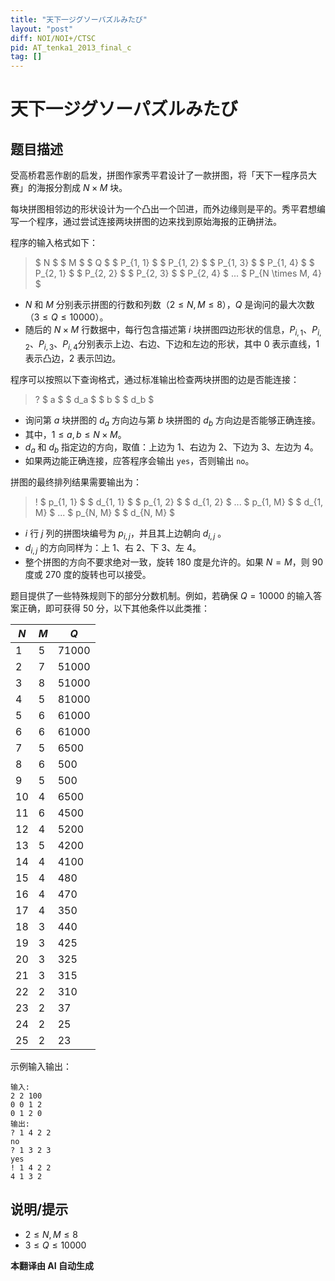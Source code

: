 ```yaml
---
title: "天下一ジグソーパズルみたび"
layout: "post"
diff: NOI/NOI+/CTSC
pid: AT_tenka1_2013_final_c
tag: []
---
```


# 天下一ジグソーパズルみたび

## 题目描述

受高桥君恶作剧的启发，拼图作家秀平君设计了一款拼图，将「天下一程序员大赛」的海报分割成 $N \times M$ 块。

每块拼图相邻边的形状设计为一个凸出一个凹进，而外边缘则是平的。秀平君想编写一个程序，通过尝试连接两块拼图的边来找到原始海报的正确拼法。

程序的输入格式如下：

> $ N $ $ M $ $ Q $ $ P_{1, 1} $ $ P_{1, 2} $ $ P_{1, 3} $ $ P_{1, 4} $ $ P_{2, 1} $ $ P_{2, 2} $ $ P_{2, 3} $ $ P_{2, 4} $ ... $ P_{N \times M, 4} $

- $N$ 和 $M$ 分别表示拼图的行数和列数（$2 \leq N, M \leq 8$），$Q$ 是询问的最大次数（$3 \leq Q \leq 10000$）。
- 随后的 $N \times M$ 行数据中，每行包含描述第 $i$ 块拼图四边形状的信息，$P_{i, 1}$、$P_{i, 2}$、$P_{i, 3}$、$P_{i, 4}$分别表示上边、右边、下边和左边的形状，其中 $0$ 表示直线，$1$ 表示凸边，$2$ 表示凹边。

程序可以按照以下查询格式，通过标准输出检查两块拼图的边是否能连接：

> ? $ a $ $ d_a $ $ b $ $ d_b $

- 询问第 $a$ 块拼图的 $d_a$ 方向边与第 $b$ 块拼图的 $d_b$ 方向边是否能够正确连接。
- 其中，$1 \leq a, b \leq N \times M$。
- $d_a$ 和 $d_b$ 指定边的方向，取值：上边为 $1$、右边为 $2$、下边为 $3$、左边为 $4$。
- 如果两边能正确连接，应答程序会输出 `yes`，否则输出 `no`。

拼图的最终排列结果需要输出为：

> ! $ p_{1, 1} $ $ d_{1, 1} $ $ p_{1, 2} $ $ d_{1, 2} $ ... $ p_{1, M} $ $ d_{1, M} $ ... $ p_{N, M} $ $ d_{N, M} $

- $i$ 行 $j$ 列的拼图块编号为 $p_{i, j}$，并且其上边朝向 $d_{i, j}$ 。
- $d_{i, j}$ 的方向同样为：上 $1$、右 $2$、下 $3$、左 $4$。
- 整个拼图的方向不要求绝对一致，旋转 180 度是允许的。如果 $N = M$，则 90 度或 270 度的旋转也可以接受。

题目提供了一些特殊规则下的部分分数机制。例如，若确保 $Q = 10000$ 的输入答案正确，即可获得 50 分，以下其他条件以此类推：

| $N$ | $M$ | $Q$ |
|---|---|---|
| 1 | 5 | 71000 |
| 2 | 7 | 51000 |
| 3 | 8 | 51000 |
| 4 | 5 | 81000 |
| 5 | 6 | 61000 |
| 6 | 6 | 61000 |
| 7 | 5 | 6500 |
| 8 | 6 | 500 |
| 9 | 5 | 500 |
| 10 | 4 | 6500 |
| 11 | 6 | 4500 |
| 12 | 4 | 5200 |
| 13 | 5 | 4200 |
| 14 | 4 | 4100 |
| 15 | 4 | 480 |
| 16 | 4 | 470 |
| 17 | 4 | 350 |
| 18 | 3 | 440 |
| 19 | 3 | 425 |
| 20 | 3 | 325 |
| 21 | 3 | 315 |
| 22 | 2 | 310 |
| 23 | 2 | 37 |
| 24 | 2 | 25 |
| 25 | 2 | 23 |

示例输入输出：

```
输入:
2 2 100
0 0 1 2
0 1 2 0
输出:
? 1 4 2 2
no
? 1 3 2 3
yes
! 1 4 2 2
4 1 3 2
```

## 说明/提示

- $2 \leq N, M \leq 8$
- $3 \leq Q \leq 10000$

 **本翻译由 AI 自动生成**


